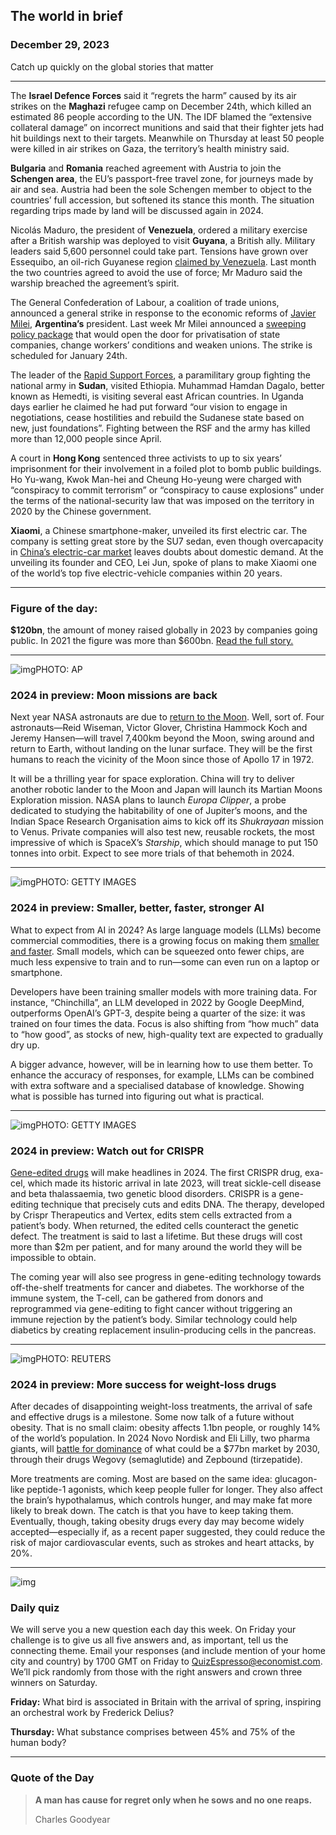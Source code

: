 ## The world in brief

### December 29, 2023

Catch up quickly on the global stories that matter



------



The **Israel Defence Forces** said it “regrets the harm” caused by its air strikes on the **Maghazi** refugee camp on December 24th, which killed an estimated 86 people according to the UN. The IDF blamed the “extensive collateral damage” on incorrect munitions and said that their fighter jets had hit buildings next to their targets. Meanwhile on Thursday at least 50 people were killed in air strikes on Gaza, the territory’s health ministry said.

**Bulgaria** and **Romania** reached agreement with Austria to join the **Schengen area**, the EU’s passport-free travel zone, for journeys made by air and sea. Austria had been the sole Schengen member to object to the countries’ full accession, but softened its stance this month. The situation regarding trips made by land will be discussed again in 2024.

Nicolás Maduro, the president of **Venezuela**, ordered a military exercise after a British warship was deployed to visit **Guyana**, a British ally. Military leaders said 5,600 personnel could take part. Tensions have grown over Essequibo, an oil-rich Guyanese region [claimed by Venezuela](https://www.economist.com/the-americas/2023/12/04/venezuelas-autocrat-nicolas-maduro-threatens-to-annex-guyana). Last month the two countries agreed to avoid the use of force; Mr Maduro said the warship breached the agreement’s spirit.

The General Confederation of Labour, a coalition of trade unions, announced a general strike in response to the economic reforms of [Javier Milei](https://www.economist.com/the-americas/2023/11/23/javier-milei-will-be-argentinas-first-libertarian-president), **Argentina’s** president. Last week Mr Milei announced a [sweeping policy package](https://www.economist.com/the-americas/2023/12/21/argentinas-javier-milei-begins-his-radical-experiment-in-libertarian-rule) that would open the door for privatisation of state companies, change workers’ conditions and weaken unions. The strike is scheduled for January 24th.

The leader of the [Rapid Support Forces](https://www.economist.com/middle-east-and-africa/2023/11/16/a-genocidal-militia-is-winning-the-war-in-sudan), a paramilitary group fighting the national army in **Sudan**, visited Ethiopia. Muhammad Hamdan Dagalo, better known as Hemedti, is visiting several east African countries. In Uganda days earlier he claimed he had put forward “our vision to engage in negotiations, cease hostilities and rebuild the Sudanese state based on new, just foundations”. Fighting between the RSF and the army has killed more than 12,000 people since April.

A court in **Hong Kong** sentenced three activists to up to six years’ imprisonment for their involvement in a foiled plot to bomb public buildings. Ho Yu-wang, Kwok Man-hei and Cheung Ho-yeung were charged with “conspiracy to commit terrorism” or “conspiracy to cause explosions” under the terms of the national-security law that was imposed on the territory in 2020 by the Chinese government.

**Xiaomi**, a Chinese smartphone-maker, unveiled its first electric car. The company is setting great store by the SU7 sedan, even though overcapacity in [China’s electric-car market](https://www.economist.com/china/2023/12/07/china-and-the-eu-risk-a-trade-war) leaves doubts about domestic demand. At the unveiling its founder and CEO, Lei Jun, spoke of plans to make Xiaomi one of the world’s top five electric-vehicle companies within 20 years.



------



### Figure of the day: 

**$120bn**, the amount of money raised globally in 2023 by companies going public. In 2021 the figure was more than $600bn. [Read the full story.](https://www.economist.com/finance-and-economics/2023/12/27/the-five-biggest-market-surprises-of-2023)



------



![img](https://niceboy.online/insight/public/Espresso/PHOTOS/20231223_dap358.jpg)PHOTO: AP

### 2024 in preview: Moon missions are back

Next year NASA astronauts are due to [return to the Moon](https://www.economist.com/the-world-ahead/2023/11/13/astronauts-are-returning-to-the-moonwell-sort-of). Well, sort of. Four astronauts—Reid Wiseman, Victor Glover, Christina Hammock Koch and Jeremy Hansen—will travel 7,400km beyond the Moon, swing around and return to Earth, without landing on the lunar surface. They will be the first humans to reach the vicinity of the Moon since those of Apollo 17 in 1972.

It will be a thrilling year for space exploration. China will try to deliver another robotic lander to the Moon and Japan will launch its Martian Moons Exploration mission. NASA plans to launch *Europa Clipper*, a probe dedicated to studying the habitability of one of Jupiter’s moons, and the Indian Space Research Organisation aims to kick off its *Shukrayaan* mission to Venus. Private companies will also test new, reusable rockets, the most impressive of which is SpaceX’s *Starship*, which should manage to put 150 tonnes into orbit. Expect to see more trials of that behemoth in 2024.



------



![img](https://niceboy.online/insight/public/Espresso/PHOTOS/20231223_dap363.jpg)PHOTO: GETTY IMAGES

### 2024 in preview: Smaller, better, faster, stronger AI

What to expect from AI in 2024? As large language models (LLMs) become commercial commodities, there is a growing focus on making them [smaller and faster](https://www.economist.com/the-world-ahead/2023/11/13/ai-models-will-become-smaller-and-faster). Small models, which can be squeezed onto fewer chips, are much less expensive to train and to run—some can even run on a laptop or smartphone.

Developers have been training smaller models with more training data. For instance, “Chinchilla”, an LLM developed in 2022 by Google DeepMind, outperforms OpenAI’s GPT-3, despite being a quarter of the size: it was trained on four times the data. Focus is also shifting from “how much” data to “how good”, as stocks of new, high-quality text are expected to gradually dry up.

A bigger advance, however, will be in learning how to use them better. To enhance the accuracy of responses, for example, LLMs can be combined with extra software and a specialised database of knowledge. Showing what is possible has turned into figuring out what is practical.



------



![img](https://niceboy.online/insight/public/Espresso/PHOTOS/20231223_dap361.jpg)PHOTO: GETTY IMAGES

### 2024 in preview: Watch out for CRISPR

[Gene-edited drugs](https://www.economist.com/the-world-ahead/2023/11/13/new-medical-treatments-will-use-genetic-scissors-and-other-clever-tricks) will make headlines in 2024. The first CRISPR drug, exa-cel, which made its historic arrival in late 2023, will treat sickle-cell disease and beta thalassaemia, two genetic blood disorders. CRISPR is a gene-editing technique that precisely cuts and edits DNA. The therapy, developed by Crispr Therapeutics and Vertex, edits stem cells extracted from a patient’s body. When returned, the edited cells counteract the genetic defect. The treatment is said to last a lifetime. But these drugs will cost more than $2m per patient, and for many around the world they will be impossible to obtain.

The coming year will also see progress in gene-editing technology towards off-the-shelf treatments for cancer and diabetes. The workhorse of the immune system, the T-cell, can be gathered from donors and reprogrammed via gene-editing to fight cancer without triggering an immune rejection by the patient’s body. Similar technology could help diabetics by creating replacement insulin-producing cells in the pancreas.



------



![img](https://niceboy.online/insight/public/Espresso/PHOTOS/20231223_dap365.jpg)PHOTO: REUTERS

### 2024 in preview: More success for weight-loss drugs

After decades of disappointing weight-loss treatments, the arrival of safe and effective drugs is a milestone. Some now talk of a future without obesity. That is no small claim: obesity affects 1.1bn people, or roughly 14% of the world’s population. In 2024 Novo Nordisk and Eli Lilly, two pharma giants, will [battle for dominance](https://www.economist.com/the-world-ahead/2023/11/13/expect-a-bumper-year-for-weight-loss-drugs) of what could be a $77bn market by 2030, through their drugs Wegovy (semaglutide) and Zepbound (tirzepatide).

More treatments are coming. Most are based on the same idea: glucagon-like peptide-1 agonists, which keep people fuller for longer. They also affect the brain’s hypothalamus, which controls hunger, and may make fat more likely to break down. The catch is that you have to keep taking them. Eventually, though, taking obesity drugs every day may become widely accepted—especially if, as a recent paper suggested, they could reduce the risk of major cardiovascular events, such as strokes and heart attacks, by 20%.



------



![img](https://niceboy.online/insight/public/Espresso/PHOTOS/QuizEspresso_4.jpeg)

### Daily quiz

We will serve you a new question each day this week. On Friday your challenge is to give us all five answers and, as important, tell us the connecting theme. Email your responses (and include mention of your home city and country) by 1700 GMT on Friday to [QuizEspresso@economist.com](https://mail.google.com/mail/?view=cm&fs=1&tf=1&to=QuizEspresso@economist.com). We’ll pick randomly from those with the right answers and crown three winners on Saturday.

**Friday:** What bird is associated in Britain with the arrival of spring, inspiring an orchestral work by Frederick Delius?

**Thursday:** What substance comprises between 45% and 75% of the human body?



------



### Quote of the Day

> **A man has cause for regret only when he sows and no one reaps.**
>
> Charles Goodyear





